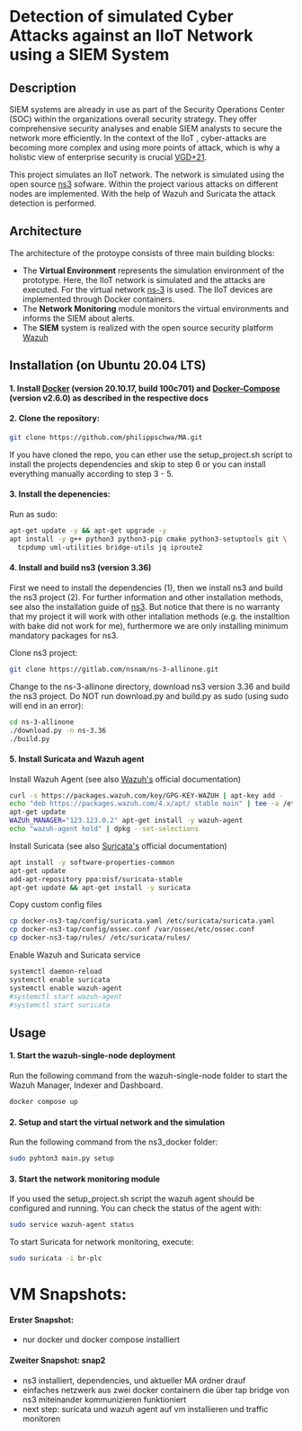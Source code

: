 # Detection of simulated Cyber Attacks against an IIoT Network using a SIEM System

## Description

SIEM systems are already in use as part of the Security Operations Center (SOC) within
the organizations overall security strategy. They offer comprehensive security analyses
and enable SIEM analysts to secure the network more efficiently. In the context of the
IIoT , cyber-attacks are becoming more complex and using more points of attack, which
is why a holistic view of enterprise security is crucial [VGD+21](https://link.springer.com/chapter/10.1007/978-3-030-81242-3_17).

This project simulates an IIoT network. The network is simulated using the open source 
[ns3](https://www.nsnam.org/) sofware. Within the project various attacks on different 
nodes are implemented. With the help of Wazuh and Suricata the attack detection is performed.

## Architecture

The architecture of the protoype consists of three main building blocks:
- The **Virtual Environment** represents the simulation environment of the prototype. Here, the IIoT network is simulated and the attacks are executed. For the virtual network [ns-3](https://www.nsnam.org/) is used. The IIoT devices are implemented through Docker containers.
- The **Network Monitoring** module monitors the virtual environments and informs the SIEM about alerts. 
- The **SIEM** system is realized with the open source security platform [Wazuh](https://wazuh.com/)


## Installation (on Ubuntu 20.04 LTS)

#### 1. Install [Docker](https://docs.docker.com/engine/install/ubuntu/) (version 20.10.17, build 100c701) and [Docker-Compose](https://docs.docker.com/compose/install/) (version v2.6.0) as described in the respective docs

#### 2. Clone the repository:
```bash
git clone https://github.com/philippschwa/MA.git
```
If you have cloned the repo, you can ether use the setup_project.sh script to install the projects dependencies and skip to step 6 or you can install everything manually according to step 3 - 5.

#### 3. Install the depenencies:
Run as sudo:
```bash
apt-get update -y && apt-get upgrade -y
apt install -y g++ python3 python3-pip cmake python3-setuptools git \
  tcpdump uml-utilities bridge-utils jq iproute2
```

#### 4. Install and build ns3 (version 3.36)
First we need to install the dependencies (1), then we install ns3 and build the ns3 project (2). For further information and other installation methods, see also the installation guide of [ns3](https://www.nsnam.org/wiki/Installation). But notice that there is no warranty that my project it will work with other intallation methods (e.g. the installtion with bake did not work for me), furthermore we are only installing minimum mandatory packages for ns3.

Clone ns3 project:
```bash 
git clone https://gitlab.com/nsnam/ns-3-allinone.git 
```
Change to the ns-3-allinone directory, download ns3 version 3.36 and build the ns3 project. Do NOT run download.py and build.py as sudo (using sudo will end in an error):
```bash
cd ns-3-allinone 
./download.py -n ns-3.36 
./build.py
```

#### 5. Install Suricata and Wazuh agent
Install Wazuh Agent (see also [Wazuh's](https://documentation.wazuh.com/current/installation-guide/wazuh-agent/wazuh-agent-package-linux.html) official documentation)
```bash
curl -s https://packages.wazuh.com/key/GPG-KEY-WAZUH | apt-key add - 
echo "deb https://packages.wazuh.com/4.x/apt/ stable main" | tee -a /etc/apt/sources.list.d/wazuh.list 
apt-get update 
WAZUh_MANAGER="123.123.0.2" apt-get install -y wazuh-agent
echo "wazuh-agent hold" | dpkg --set-selections
```
Install Suricata (see also [Suricata's](https://suricata.readthedocs.io/en/suricata-6.0.0/install.html) official documentation)
```bash
apt install -y software-properties-common 
apt-get update
add-apt-repository ppa:oisf/suricata-stable 
apt-get update && apt-get install -y suricata 
```
Copy custom config files
```bash
cp docker-ns3-tap/config/suricata.yaml /etc/suricata/suricata.yaml
cp docker-ns3-tap/config/ossec.conf /var/ossec/etc/ossec.conf
cp docker-ns3-tap/rules/ /etc/suricata/rules/
```
Enable Wazuh and Suricata service
```bash
systemctl daemon-reload
systemctl enable suricata
systemctl enable wazuh-agent
#systemctl start wazuh-agent
#systemctl start suricata
```


## Usage

#### 1. Start the wazuh-single-node deployment
Run the following command from the wazuh-single-node folder to start the Wazuh Manager, Indexer and Dashboard.  
```bash
docker compose up
```
#### 2. Setup and start the virtual network and the simulation 
Run the following command from the ns3_docker folder:
```bash
sudo pyhton3 main.py setup
```

#### 3. Start the network monitoring module
If you used the setup_project.sh script the wazuh agent should be configured and running. You can check the status of the agent with:
```bash
sudo service wazuh-agent status
```
To start Suricata for network monitoring, execute:
```bash
sudo suricata -i br-plc
```

# VM Snapshots:
#### Erster Snapshot:
- nur docker und docker compose installiert

#### Zweiter Snapshot: snap2
- ns3 installiert, dependencies, und aktueller MA ordner drauf 
- einfaches netzwerk aus zwei docker containern die über tap bridge von ns3 miteinander kommunizieren funktioniert
- next step: suricata und wazuh agent auf vm installieren und traffic monitoren


